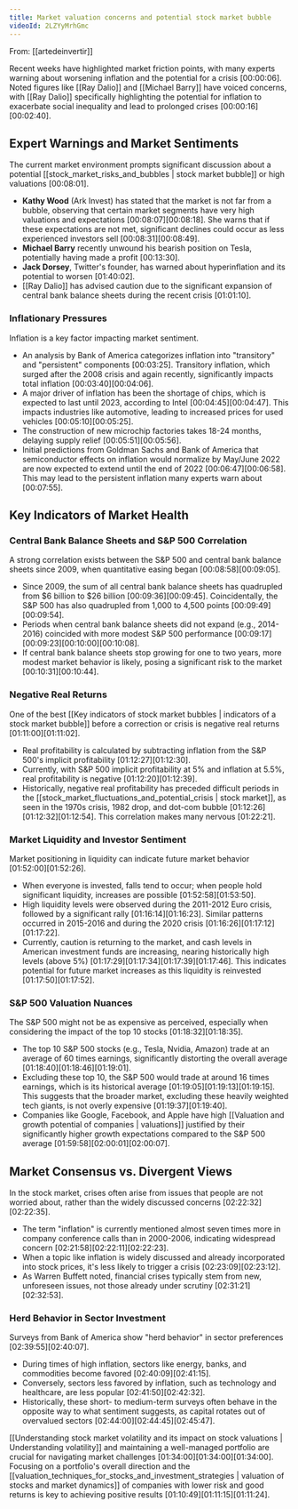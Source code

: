 ```yaml
---
title: Market valuation concerns and potential stock market bubble
videoId: 2LZYyMrhGmc
---
```


From: [[artedeinvertir]] <br/> 

Recent weeks have highlighted market friction points, with many experts warning about worsening inflation and the potential for a crisis <a class="yt-timestamp" data-t="00:00:06">[00:00:06]</a>. Noted figures like [[Ray Dalio]] and [[Michael Barry]] have voiced concerns, with [[Ray Dalio]] specifically highlighting the potential for inflation to exacerbate social inequality and lead to prolonged crises <a class="yt-timestamp" data-t="00:00:16">[00:00:16]</a><a class="yt-timestamp" data-t="00:02:40">[00:02:40]</a>.

## Expert Warnings and Market Sentiments

The current market environment prompts significant discussion about a potential [[stock_market_risks_and_bubbles | stock market bubble]] or high valuations <a class="yt-timestamp" data-t="00:08:01">[00:08:01]</a>.

*   **Kathy Wood** (Ark Invest) has stated that the market is not far from a bubble, observing that certain market segments have very high valuations and expectations <a class="yt-timestamp" data-t="00:08:07">[00:08:07]</a><a class="yt-timestamp" data-t="00:08:18">[00:08:18]</a>. She warns that if these expectations are not met, significant declines could occur as less experienced investors sell <a class="yt-timestamp" data-t="00:08:31">[00:08:31]</a><a class="yt-timestamp" data-t="00:08:49">[00:08:49]</a>.
*   **Michael Barry** recently unwound his bearish position on Tesla, potentially having made a profit <a class="yt-timestamp" data-t="00:13:30">[00:13:30]</a>.
*   **Jack Dorsey**, Twitter's founder, has warned about hyperinflation and its potential to worsen <a class="yt-timestamp" data-t="01:40:02">[01:40:02]</a>.
*   [[Ray Dalio]] has advised caution due to the significant expansion of central bank balance sheets during the recent crisis <a class="yt-timestamp" data-t="01:01:10">[01:01:10]</a>.

### Inflationary Pressures

Inflation is a key factor impacting market sentiment.
*   An analysis by Bank of America categorizes inflation into "transitory" and "persistent" components <a class="yt-timestamp" data-t="00:03:25">[00:03:25]</a>. Transitory inflation, which surged after the 2008 crisis and again recently, significantly impacts total inflation <a class="yt-timestamp" data-t="00:03:40">[00:03:40]</a><a class="yt-timestamp" data-t="00:04:06">[00:04:06]</a>.
*   A major driver of inflation has been the shortage of chips, which is expected to last until 2023, according to Intel <a class="yt-timestamp" data-t="00:04:45">[00:04:45]</a><a class="yt-timestamp" data-t="00:04:47">[00:04:47]</a>. This impacts industries like automotive, leading to increased prices for used vehicles <a class="yt-timestamp" data-t="00:05:10">[00:05:10]</a><a class="yt-timestamp" data-t="00:05:25">[00:05:25]</a>.
*   The construction of new microchip factories takes 18-24 months, delaying supply relief <a class="yt-timestamp" data-t="00:05:51">[00:05:51]</a><a class="yt-timestamp" data-t="00:05:56">[00:05:56]</a>.
*   Initial predictions from Goldman Sachs and Bank of America that semiconductor effects on inflation would normalize by May/June 2022 are now expected to extend until the end of 2022 <a class="yt-timestamp" data-t="00:06:47">[00:06:47]</a><a class="yt-timestamp" data-t="00:06:58">[00:06:58]</a>. This may lead to the persistent inflation many experts warn about <a class="yt-timestamp" data-t="00:07:55">[00:07:55]</a>.

## Key Indicators of Market Health

### Central Bank Balance Sheets and S&P 500 Correlation
A strong correlation exists between the S&P 500 and central bank balance sheets since 2009, when quantitative easing began <a class="yt-timestamp" data-t="00:08:58">[00:08:58]</a><a class="yt-timestamp" data-t="00:09:05">[00:09:05]</a>.
*   Since 2009, the sum of all central bank balance sheets has quadrupled from $6 billion to $26 billion <a class="yt-timestamp" data-t="00:09:36">[00:09:36]</a><a class="yt-timestamp" data-t="00:09:45">[00:09:45]</a>. Coincidentally, the S&P 500 has also quadrupled from 1,000 to 4,500 points <a class="yt-timestamp" data-t="00:09:49">[00:09:49]</a><a class="yt-timestamp" data-t="00:09:54">[00:09:54]</a>.
*   Periods when central bank balance sheets did not expand (e.g., 2014-2016) coincided with more modest S&P 500 performance <a class="yt-timestamp" data-t="00:09:17">[00:09:17]</a><a class="yt-timestamp" data-t="00:09:23">[00:09:23]</a><a class="yt-timestamp" data-t="00:10:00">[00:10:00]</a><a class="yt-timestamp" data-t="00:10:08">[00:10:08]</a>.
*   If central bank balance sheets stop growing for one to two years, more modest market behavior is likely, posing a significant risk to the market <a class="yt-timestamp" data-t="00:10:31">[00:10:31]</a><a class="yt-timestamp" data-t="00:10:44">[00:10:44]</a>.

### Negative Real Returns
One of the best [[Key indicators of stock market bubbles | indicators of a stock market bubble]] before a correction or crisis is negative real returns <a class="yt-timestamp" data-t="01:11:00">[01:11:00]</a><a class="yt-timestamp" data-t="01:11:02">[01:11:02]</a>.
*   Real profitability is calculated by subtracting inflation from the S&P 500's implicit profitability <a class="yt-timestamp" data-t="01:12:27">[01:12:27]</a><a class="yt-timestamp" data-t="01:12:30">[01:12:30]</a>.
*   Currently, with S&P 500 implicit profitability at 5% and inflation at 5.5%, real profitability is negative <a class="yt-timestamp" data-t="01:12:20">[01:12:20]</a><a class="yt-timestamp" data-t="01:12:39">[01:12:39]</a>.
*   Historically, negative real profitability has preceded difficult periods in the [[stock_market_fluctuations_and_potential_crisis | stock market]], as seen in the 1970s crisis, 1982 drop, and dot-com bubble <a class="yt-timestamp" data-t="01:12:26">[01:12:26]</a><a class="yt-timestamp" data-t="01:12:32">[01:12:32]</a><a class="yt-timestamp" data-t="01:12:54">[01:12:54]</a>. This correlation makes many nervous <a class="yt-timestamp" data-t="01:22:21">[01:22:21]</a>.

### Market Liquidity and Investor Sentiment
Market positioning in liquidity can indicate future market behavior <a class="yt-timestamp" data-t="01:52:00">[01:52:00]</a><a class="yt-timestamp" data-t="01:52:26">[01:52:26]</a>.
*   When everyone is invested, falls tend to occur; when people hold significant liquidity, increases are possible <a class="yt-timestamp" data-t="01:52:58">[01:52:58]</a><a class="yt-timestamp" data-t="01:53:50">[01:53:50]</a>.
*   High liquidity levels were observed during the 2011-2012 Euro crisis, followed by a significant rally <a class="yt-timestamp" data-t="01:16:14">[01:16:14]</a><a class="yt-timestamp" data-t="01:16:23">[01:16:23]</a>. Similar patterns occurred in 2015-2016 and during the 2020 crisis <a class="yt-timestamp" data-t="01:16:26">[01:16:26]</a><a class="yt-timestamp" data-t="01:17:12">[01:17:12]</a><a class="yt-timestamp" data-t="01:17:22">[01:17:22]</a>.
*   Currently, caution is returning to the market, and cash levels in American investment funds are increasing, nearing historically high levels (above 5%) <a class="yt-timestamp" data-t="01:17:29">[01:17:29]</a><a class="yt-timestamp" data-t="01:17:34">[01:17:34]</a><a class="yt-timestamp" data-t="01:17:39">[01:17:39]</a><a class="yt-timestamp" data-t="01:17:46">[01:17:46]</a>. This indicates potential for future market increases as this liquidity is reinvested <a class="yt-timestamp" data-t="01:17:50">[01:17:50]</a><a class="yt-timestamp" data-t="01:17:52">[01:17:52]</a>.

### S&P 500 Valuation Nuances
The S&P 500 might not be as expensive as perceived, especially when considering the impact of the top 10 stocks <a class="yt-timestamp" data-t="01:18:32">[01:18:32]</a><a class="yt-timestamp" data-t="01:18:35">[01:18:35]</a>.
*   The top 10 S&P 500 stocks (e.g., Tesla, Nvidia, Amazon) trade at an average of 60 times earnings, significantly distorting the overall average <a class="yt-timestamp" data-t="01:18:40">[01:18:40]</a><a class="yt-timestamp" data-t="01:18:46">[01:18:46]</a><a class="yt-timestamp" data-t="01:19:01">[01:19:01]</a>.
*   Excluding these top 10, the S&P 500 would trade at around 16 times earnings, which is its historical average <a class="yt-timestamp" data-t="01:19:05">[01:19:05]</a><a class="yt-timestamp" data-t="01:19:13">[01:19:13]</a><a class="yt-timestamp" data-t="01:19:15">[01:19:15]</a>. This suggests that the broader market, excluding these heavily weighted tech giants, is not overly expensive <a class="yt-timestamp" data-t="01:19:37">[01:19:37]</a><a class="yt-timestamp" data-t="01:19:40">[01:19:40]</a>.
*   Companies like Google, Facebook, and Apple have high [[Valuation and growth potential of companies | valuations]] justified by their significantly higher growth expectations compared to the S&P 500 average <a class="yt-timestamp" data-t="01:59:58">[01:59:58]</a><a class="yt-timestamp" data-t="02:00:01">[02:00:01]</a><a class="yt-timestamp" data-t="02:00:07">[02:00:07]</a>.

## Market Consensus vs. Divergent Views
In the stock market, crises often arise from issues that people are not worried about, rather than the widely discussed concerns <a class="yt-timestamp" data-t="02:22:32">[02:22:32]</a><a class="yt-timestamp" data-t="02:22:35">[02:22:35]</a>.
*   The term "inflation" is currently mentioned almost seven times more in company conference calls than in 2000-2006, indicating widespread concern <a class="yt-timestamp" data-t="02:21:58">[02:21:58]</a><a class="yt-timestamp" data-t="02:22:11">[02:22:11]</a><a class="yt-timestamp" data-t="02:22:23">[02:22:23]</a>.
*   When a topic like inflation is widely discussed and already incorporated into stock prices, it's less likely to trigger a crisis <a class="yt-timestamp" data-t="02:23:09">[02:23:09]</a><a class="yt-timestamp" data-t="02:23:12">[02:23:12]</a>.
*   As Warren Buffett noted, financial crises typically stem from new, unforeseen issues, not those already under scrutiny <a class="yt-timestamp" data-t="02:31:21">[02:31:21]</a><a class="yt-timestamp" data-t="02:32:53">[02:32:53]</a>.

### Herd Behavior in Sector Investment
Surveys from Bank of America show "herd behavior" in sector preferences <a class="yt-timestamp" data-t="02:39:55">[02:39:55]</a><a class="yt-timestamp" data-t="02:40:07">[02:40:07]</a>.
*   During times of high inflation, sectors like energy, banks, and commodities become favored <a class="yt-timestamp" data-t="02:40:09">[02:40:09]</a><a class="yt-timestamp" data-t="02:41:15">[02:41:15]</a>.
*   Conversely, sectors less favored by inflation, such as technology and healthcare, are less popular <a class="yt-timestamp" data-t="02:41:50">[02:41:50]</a><a class="yt-timestamp" data-t="02:42:32">[02:42:32]</a>.
*   Historically, these short- to medium-term surveys often behave in the opposite way to what sentiment suggests, as capital rotates out of overvalued sectors <a class="yt-timestamp" data-t="02:44:00">[02:44:00]</a><a class="yt-timestamp" data-t="02:44:45">[02:44:45]</a><a class="yt-timestamp" data-t="02:45:47">[02:45:47]</a>.

[[Understanding stock market volatility and its impact on stock valuations | Understanding volatility]] and maintaining a well-managed portfolio are crucial for navigating market challenges <a class="yt-timestamp" data-t="01:34:00">[01:34:00]</a><a class="yt-timestamp" data-t="01:34:00">[01:34:00]</a><a class="yt-timestamp" data-t="01:34:00">[01:34:00]</a>. Focusing on a portfolio's overall direction and the [[valuation_techniques_for_stocks_and_investment_strategies | valuation of stocks and market dynamics]] of companies with lower risk and good returns is key to achieving positive results <a class="yt-timestamp" data-t="01:10:49">[01:10:49]</a><a class="yt-timestamp" data-t="01:11:15">[01:11:15]</a><a class="yt-timestamp" data-t="01:11:24">[01:11:24]</a>.